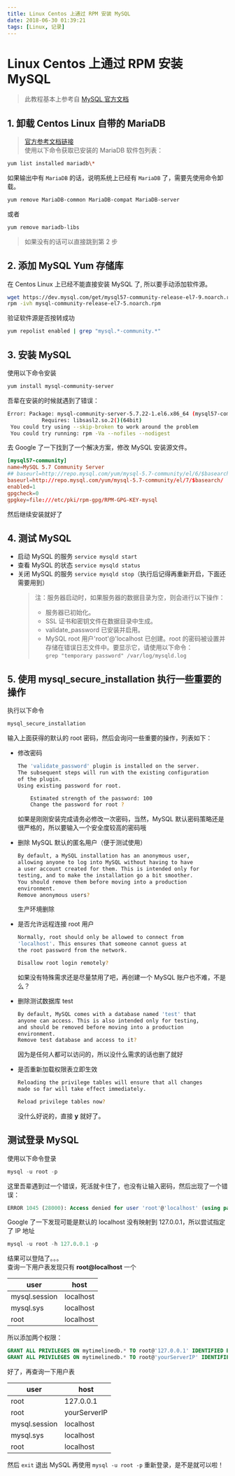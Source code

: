 ```yaml
---
title: Linux Centos 上通过 RPM 安装 MySQL
date: 2018-06-30 01:39:21
tags: [Linux, 记录]
---
```


# Linux Centos 上通过 RPM 安装 MySQL

> 此教程基本上参考自 [MySQL 官方文档](https://dev.mysql.com/doc/mysql-repo-excerpt/5.6/en/linux-installation-yum-repo.html)

## 1. 卸载 Centos Linux 自带的 MariaDB

> [官方参考文档链接](https://dev.mysql.com/doc/mysql-repo-excerpt/5.6/en/replace-third-party-yum.html)  
> 使用以下命令获取已安装的 MariaDB 软件包列表：

```bash
yum list installed mariadb\*
```

如果输出中有 `MariaDB` 的话，说明系统上已经有 `MariaDB` 了，需要先使用命令卸载。

```bash
yum remove MariaDB-common MariaDB-compat MariaDB-server
```

或者

```bash
yum remove mariadb-libs
```

> 如果没有的话可以直接跳到第 2 步

## 2. 添加 MySQL Yum 存储库

在 Centos Linux 上已经不能直接安装 MySQL 了, 所以要手动添加软件源。

```bash
wget https://dev.mysql.com/get/mysql57-community-release-el7-9.noarch.rpm
rpm -ivh mysql-community-release-el7-5.noarch.rpm
```

验证软件源是否按转成功

```bash
yum repolist enabled | grep "mysql.*-community.*"
```

## 3. 安装 MySQL

使用以下命令安装

```bash
yum install mysql-community-server
```

吾辈在安装的时候就遇到了错误：

```bash
Error: Package: mysql-community-server-5.7.22-1.el6.x86_64 (mysql57-community)
           Requires: libsasl2.so.2()(64bit)
 You could try using --skip-broken to work around the problem
 You could try running: rpm -Va --nofiles --nodigest
```

去 Google 了一下找到了一个解决方案，修改 MySQL 安装源文件。

```conf
[mysql57-community]
name=MySQL 5.7 Community Server
## baseurl=http://repo.mysql.com/yum/mysql-5.7-community/el/6/$basearch/
baseurl=http://repo.mysql.com/yum/mysql-5.7-community/el/7/$basearch/
enabled=1
gpgcheck=0
gpgkey=file:///etc/pki/rpm-gpg/RPM-GPG-KEY-mysql
```

然后继续安装就好了

## 4. 测试 MySQL

- 启动 MySQL 的服务 `service mysqld start`
- 查看 MySQL 的状态 `service mysqld status`
- 关闭 MySQL 的服务 `service mysqld stop`（执行后记得再重新开启，下面还需要用到）
  > 注：服务器启动时，如果服务器的数据目录为空，则会进行以下操作：
  >
  > - 服务器已初始化。
  > - SSL 证书和密钥文件在数据目录中生成。
  > - validate_password 已安装并启用。
  > - MySQL root 用户'root'@'localhost 已创建。root 的密码被设置并存储在错误日志文件中。要显示它，请使用以下命令：  
  >   `grep "temporary password" /var/log/mysqld.log`

## 5. 使用 **mysql_secure_installation** 执行一些重要的操作

执行以下命令

```bash
mysql_secure_installation
```

输入上面获得的默认的 root 密码，然后会询问一些重要的操作，列表如下：

- 修改密码

  ```bash
  The 'validate_password' plugin is installed on the server.
  The subsequent steps will run with the existing configuration
  of the plugin.
  Using existing password for root.

      Estimated strength of the password: 100
      Change the password for root ?
  ```

  如果是刚刚安装完成请务必修改一次密码，当然，MySQL 默认密码策略还是很严格的，所以要输入一个安全度较高的密码哦

- 删除 MySQL 默认的匿名用户（便于测试使用）

  ```bash
  By default, a MySQL installation has an anonymous user,
  allowing anyone to log into MySQL without having to have
  a user account created for them. This is intended only for
  testing, and to make the installation go a bit smoother.
  You should remove them before moving into a production
  environment.
  Remove anonymous users?
  ```

  生产环境删除

- 是否允许远程连接 root 用户

  ```bash
  Normally, root should only be allowed to connect from
  'localhost'. This ensures that someone cannot guess at
  the root password from the network.

  Disallow root login remotely?
  ```

  如果没有特殊需求还是尽量禁用了吧，再创建一个 MySQL 账户也不难，不是么？

- 删除测试数据库 test

  ```bash
  By default, MySQL comes with a database named 'test' that
  anyone can access. This is also intended only for testing,
  and should be removed before moving into a production
  environment.
  Remove test database and access to it?
  ```

  因为是任何人都可以访问的，所以没什么需求的话也删了就好

- 是否重新加载权限表立即生效

  ```bash
  Reloading the privilege tables will ensure that all changes
  made so far will take effect immediately.

  Reload privilege tables now?
  ```

  没什么好说的，直接 **y** 就好了。

## 测试登录 MySQL

使用以下命令登录

```sql
mysql -u root -p
```

这里吾辈遇到过一个错误，死活就卡住了，也没有让输入密码，然后出现了一个错误：

```sql
ERROR 1045 (28000): Access denied for user 'root'@'localhost' (using password: NO)
```

Google 了一下发现可能是默认的 localhost 没有映射到 127.0.0.1，所以尝试指定了 IP 地址

```sql
mysql -u root -h 127.0.0.1 -p
```

结果可以登陆了。。。  
查询一下用户表发现只有 **root@localhost** 一个

| user          | host      |
| ------------- | --------- |
| mysql.session | localhost |
| mysql.sys     | localhost |
| root          | localhost |

所以添加两个权限：

```sql
GRANT ALL PRIVILEGES ON mytimelinedb.* TO root@'127.0.0.1' IDENTIFIED BY 'yourRootPassword';
GRANT ALL PRIVILEGES ON mytimelinedb.* TO root@'yourServerIP' IDENTIFIED BY 'yourRootPassword';
```

好了，再查询一下用户表

| user          | host         |
| ------------- | ------------ |
| root          | 127.0.0.1    |
| root          | yourServerIP |
| mysql.session | localhost    |
| mysql.sys     | localhost    |
| root          | localhost    |

然后 `exit` 退出 MySQL 再使用 `mysql -u root -p` 重新登录，是不是就可以啦！
